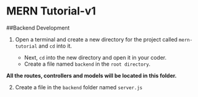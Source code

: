 # MERN Tutorial-v1

##Backend Development

1. Open a terminal and create a new directory for the project called `mern-tutorial` and `cd` into it.  

    - Next, `cd` into the new directory and open it in your coder.
    - Create a file named `backend` in the `root directory`.

**All the routes, controllers and models will be located in this folder.** 

2. Create a file in the `backend` folder named `server.js`